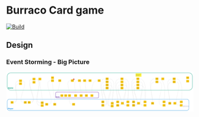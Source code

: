 # Burraco Card game

[![Build](https://github.com/abaddon/burraco-vertx/actions/workflows/builds.yml/badge.svg)](https://github.com/abaddon/burraco-vertx/actions/workflows/builds.yml)

## Design
### Event Storming - Big Picture
![big picture schema](./documents/eventStormingBigPicture.jpg)